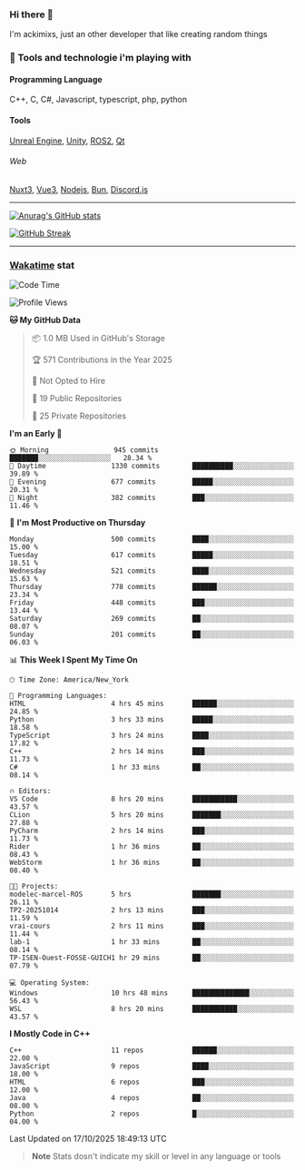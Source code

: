### Hi there 👋

I'm ackimixs, just an other developer that like creating random things

### 🧰 Tools and technologie i'm playing with

#### Programming Language
C++, C, C#, Javascript, typescript, php, python

#### Tools
[Unreal Engine](https://www.unrealengine.com), [Unity](https://unity.com/), [ROS2](https://ros.org/), [Qt](https://www.qt.io/)

###### Web
[Nuxt3](https://nuxt.com/), [Vue3](https://vuejs.org/), [Nodejs](https://nodejs.org), [Bun](https://bun.sh/), [Discord.js](https://discord.js.org/)

---

[![Anurag's GitHub stats](https://github-readme-stats.vercel.app/api?username=ackimixs&show_icons=true&theme=github_dark&count_private=true)](https://github.com/anuraghazra/github-readme-stats)

[![GitHub Streak](https://github-readme-streak-stats.herokuapp.com?user=Ackimixs&theme=github-dark-blue&date_format=j%20M%5B%20Y%5D&mode=weekly)](https://git.io/streak-stats)

---
 
 ### [Wakatime](https://wakatime.com/) stat

<!--START_SECTION:waka-->
![Code Time](http://img.shields.io/badge/Code%20Time-1%2C770%20hrs%2033%20mins-blue)

![Profile Views](http://img.shields.io/badge/Profile%20Views-5-blue)

**🐱 My GitHub Data** 

> 📦 1.0 MB Used in GitHub's Storage 
 > 
> 🏆 571 Contributions in the Year 2025
 > 
> 🚫 Not Opted to Hire
 > 
> 📜 19 Public Repositories 
 > 
> 🔑 25 Private Repositories 
 > 
**I'm an Early 🐤** 

```text
🌞 Morning                945 commits         ███████░░░░░░░░░░░░░░░░░░   28.34 % 
🌆 Daytime                1330 commits        ██████████░░░░░░░░░░░░░░░   39.89 % 
🌃 Evening                677 commits         █████░░░░░░░░░░░░░░░░░░░░   20.31 % 
🌙 Night                  382 commits         ███░░░░░░░░░░░░░░░░░░░░░░   11.46 % 
```
📅 **I'm Most Productive on Thursday** 

```text
Monday                   500 commits         ████░░░░░░░░░░░░░░░░░░░░░   15.00 % 
Tuesday                  617 commits         █████░░░░░░░░░░░░░░░░░░░░   18.51 % 
Wednesday                521 commits         ████░░░░░░░░░░░░░░░░░░░░░   15.63 % 
Thursday                 778 commits         ██████░░░░░░░░░░░░░░░░░░░   23.34 % 
Friday                   448 commits         ███░░░░░░░░░░░░░░░░░░░░░░   13.44 % 
Saturday                 269 commits         ██░░░░░░░░░░░░░░░░░░░░░░░   08.07 % 
Sunday                   201 commits         ██░░░░░░░░░░░░░░░░░░░░░░░   06.03 % 
```


📊 **This Week I Spent My Time On** 

```text
🕑︎ Time Zone: America/New_York

💬 Programming Languages: 
HTML                     4 hrs 45 mins       ██████░░░░░░░░░░░░░░░░░░░   24.85 % 
Python                   3 hrs 33 mins       █████░░░░░░░░░░░░░░░░░░░░   18.58 % 
TypeScript               3 hrs 24 mins       ████░░░░░░░░░░░░░░░░░░░░░   17.82 % 
C++                      2 hrs 14 mins       ███░░░░░░░░░░░░░░░░░░░░░░   11.73 % 
C#                       1 hr 33 mins        ██░░░░░░░░░░░░░░░░░░░░░░░   08.14 % 

🔥 Editors: 
VS Code                  8 hrs 20 mins       ███████████░░░░░░░░░░░░░░   43.57 % 
CLion                    5 hrs 20 mins       ███████░░░░░░░░░░░░░░░░░░   27.88 % 
PyCharm                  2 hrs 14 mins       ███░░░░░░░░░░░░░░░░░░░░░░   11.73 % 
Rider                    1 hr 36 mins        ██░░░░░░░░░░░░░░░░░░░░░░░   08.43 % 
WebStorm                 1 hr 36 mins        ██░░░░░░░░░░░░░░░░░░░░░░░   08.40 % 

🐱‍💻 Projects: 
modelec-marcel-ROS       5 hrs               ███████░░░░░░░░░░░░░░░░░░   26.11 % 
TP2-20251014             2 hrs 13 mins       ███░░░░░░░░░░░░░░░░░░░░░░   11.59 % 
vrai-cours               2 hrs 11 mins       ███░░░░░░░░░░░░░░░░░░░░░░   11.44 % 
lab-1                    1 hr 33 mins        ██░░░░░░░░░░░░░░░░░░░░░░░   08.14 % 
TP-ISEN-Ouest-FOSSE-GUICH1 hr 29 mins        ██░░░░░░░░░░░░░░░░░░░░░░░   07.79 % 

💻 Operating System: 
Windows                  10 hrs 48 mins      ██████████████░░░░░░░░░░░   56.43 % 
WSL                      8 hrs 20 mins       ███████████░░░░░░░░░░░░░░   43.57 % 
```

**I Mostly Code in C++** 

```text
C++                      11 repos            ██████░░░░░░░░░░░░░░░░░░░   22.00 % 
JavaScript               9 repos             ████░░░░░░░░░░░░░░░░░░░░░   18.00 % 
HTML                     6 repos             ███░░░░░░░░░░░░░░░░░░░░░░   12.00 % 
Java                     4 repos             ██░░░░░░░░░░░░░░░░░░░░░░░   08.00 % 
Python                   2 repos             █░░░░░░░░░░░░░░░░░░░░░░░░   04.00 % 
```




 Last Updated on 17/10/2025 18:49:13 UTC
<!--END_SECTION:waka-->

> **Note**
> Stats dosn't indicate my skill or level in any language or tools
